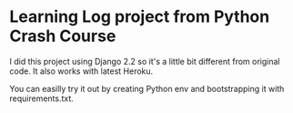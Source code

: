# Learning Log project from Python Crash Course

I did this project using Django 2.2 so it's a little bit different from original code.
It also works with latest Heroku.

You can easilly try it out by creating Python env and bootstrapping it with requirements.txt.
